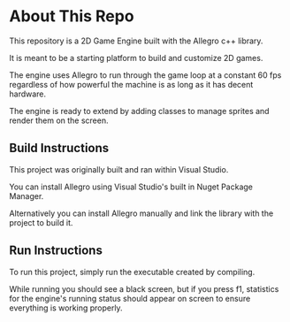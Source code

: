 About This Repo
===============
This repository is a 2D Game Engine built with the Allegro c++ library.

It is meant to be a starting platform to build and customize 2D games.

The engine uses Allegro to run through the game loop at a constant 60 fps
regardless of how powerful the machine is as long as it has decent hardware.

The engine is ready to extend by adding classes to manage sprites and render
them on the screen.

Build Instructions
------------------
This project was originally built and ran within Visual Studio.

You can install Allegro using Visual Studio's built in Nuget Package Manager.

Alternatively you can install Allegro manually and link the library with
the project to build it.

Run Instructions
----------------
To run this project, simply run the executable created by compiling.

While running you should see a black screen, but if you press f1, statistics
for the engine's running status should appear on screen to ensure everything
is working properly.
